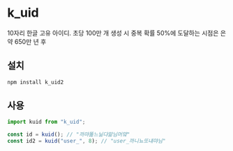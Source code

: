 # k_uid

10자리 한글 고유 아이디.
초당 100만 개 생성 시 중복 확률 50%에 도달하는 시점은 은 약 650만 년 후

## 설치

```bash
npm install k_uid2
```

## 사용

```js
import kuid from "k_uid";

const id = kuid(); // "까먀똞느닒댜맒님머먘"
const id2 = kuid("user_", 8); // "user_까니뇨또냬먀님"
```
